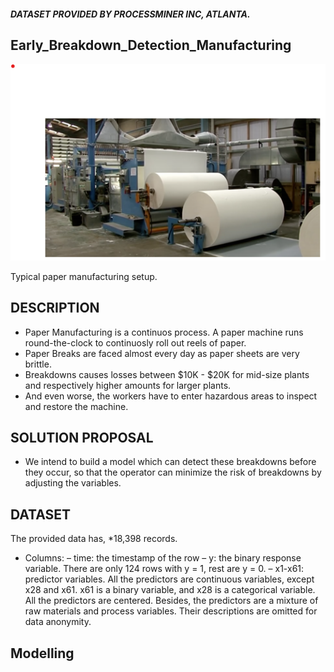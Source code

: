 ##### DATASET PROVIDED BY PROCESSMINER INC, ATLANTA.
## Early_Breakdown_Detection_Manufacturing
![alt text](https://github.com/sanjayjain22/Early_Breakdown_Detection_Manufacturing/blob/master/paper_manufacturing.png?raw=true)

 Typical paper manufacturing setup.
 
 ## DESCRIPTION
* Paper Manufacturing is a continuos process. A paper machine runs round-the-clock to continuosly roll out reels of paper.
* Paper Breaks are faced almost every day as paper sheets are very brittle.
* Breakdowns causes losses between $10K - $20K for mid-size plants and respectively higher amounts for larger plants.
* And even worse, the workers have to enter hazardous areas to inspect and restore the machine.

 ## SOLUTION PROPOSAL
* We intend to build a model which can detect these breakdowns before they occur, so that the operator can minimize the risk of breakdowns by adjusting the variables.
 
## DATASET
The provided data has,
*18,398 records.
* Columns:
– time: the timestamp of the row
– y: the binary response variable. There are only 124 rows with y =
1, rest are y = 0.
– x1-x61: predictor variables. All the predictors are continuous variables, except x28 and x61. x61 is a binary variable, and x28 is a
categorical variable. All the predictors are centered. Besides, the
predictors are a mixture of raw materials and process variables. Their
descriptions are omitted for data anonymity.

 
 
 
 ## Modelling
 
 
 
 
 


